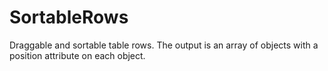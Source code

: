 # SortableRows
Draggable and sortable table rows. The output is an array of objects with a position attribute on each object.
